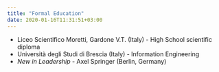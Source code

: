 ```yaml
---
title: "Formal Education"
date: 2020-01-16T11:31:51+03:00
---
```


- Liceo Scientifico Moretti, Gardone V.T. (Italy) - High School scientific diploma
- Università degli Studi di Brescia (Italy) - Information Engineering
- _New in Leadership_ - Axel Springer (Berlin, Germany)
